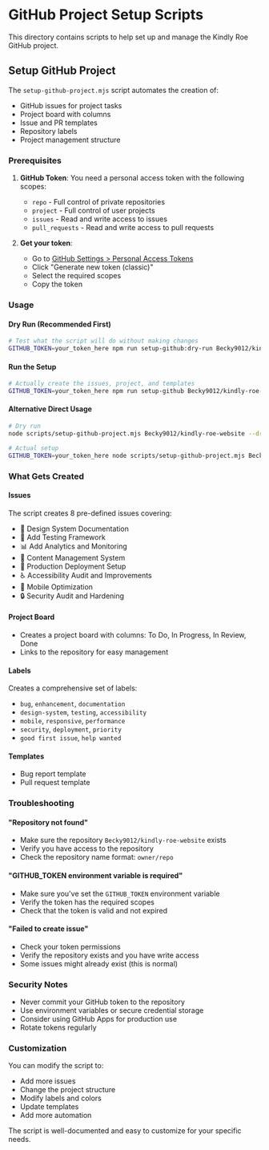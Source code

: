 # GitHub Project Setup Scripts

This directory contains scripts to help set up and manage the Kindly Roe GitHub project.

## Setup GitHub Project

The `setup-github-project.mjs` script automates the creation of:
- GitHub issues for project tasks
- Project board with columns
- Issue and PR templates
- Repository labels
- Project management structure

### Prerequisites

1. **GitHub Token**: You need a personal access token with the following scopes:
   - `repo` - Full control of private repositories
   - `project` - Full control of user projects
   - `issues` - Read and write access to issues
   - `pull_requests` - Read and write access to pull requests

2. **Get your token**:
   - Go to [GitHub Settings > Personal Access Tokens](https://github.com/settings/tokens)
   - Click "Generate new token (classic)"
   - Select the required scopes
   - Copy the token

### Usage

#### Dry Run (Recommended First)
```bash
# Test what the script will do without making changes
GITHUB_TOKEN=your_token_here npm run setup-github:dry-run Becky9012/kindly-roe-website
```

#### Run the Setup
```bash
# Actually create the issues, project, and templates
GITHUB_TOKEN=your_token_here npm run setup-github Becky9012/kindly-roe-website
```

#### Alternative Direct Usage
```bash
# Dry run
node scripts/setup-github-project.mjs Becky9012/kindly-roe-website --dry-run

# Actual setup
GITHUB_TOKEN=your_token_here node scripts/setup-github-project.mjs Becky9012/kindly-roe-website
```

### What Gets Created

#### Issues
The script creates 8 pre-defined issues covering:
- 🎨 Design System Documentation
- 🧪 Add Testing Framework
- 📊 Add Analytics and Monitoring
- 🔧 Content Management System
- 🚀 Production Deployment Setup
- ♿ Accessibility Audit and Improvements
- 📱 Mobile Optimization
- 🔒 Security Audit and Hardening

#### Project Board
- Creates a project board with columns: To Do, In Progress, In Review, Done
- Links to the repository for easy management

#### Labels
Creates a comprehensive set of labels:
- `bug`, `enhancement`, `documentation`
- `design-system`, `testing`, `accessibility`
- `mobile`, `responsive`, `performance`
- `security`, `deployment`, `priority`
- `good first issue`, `help wanted`

#### Templates
- Bug report template
- Pull request template

### Troubleshooting

#### "Repository not found"
- Make sure the repository `Becky9012/kindly-roe-website` exists
- Verify you have access to the repository
- Check the repository name format: `owner/repo`

#### "GITHUB_TOKEN environment variable is required"
- Make sure you've set the `GITHUB_TOKEN` environment variable
- Verify the token has the required scopes
- Check that the token is valid and not expired

#### "Failed to create issue"
- Check your token permissions
- Verify the repository exists and you have write access
- Some issues might already exist (this is normal)

### Security Notes

- Never commit your GitHub token to the repository
- Use environment variables or secure credential storage
- Consider using GitHub Apps for production use
- Rotate tokens regularly

### Customization

You can modify the script to:
- Add more issues
- Change the project structure
- Modify labels and colors
- Update templates
- Add more automation

The script is well-documented and easy to customize for your specific needs.
